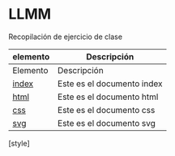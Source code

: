 # LLMM
Recopilación de ejercicio de clase


    
elemento | Descripción
-------- | -----------
Elemento | Descripción
[index](Trabajotrimestral/index.html) | Este es el documento index
[html](Trabajotrimestral/html.html) | Este es el documento html
[css](Trabajotrimestral/css.html) | Este es el documento css
[svg](Trabajotrimestral/svg.html) | Este es el documento svg
[style]


